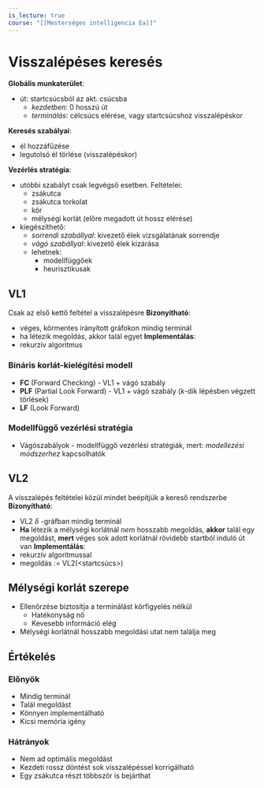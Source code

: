 ```yaml
---
is_lecture: true
course: "[[Mesterséges intelligencia Ea]]"
---
```

# Visszalépéses keresés 
**Globális munkaterület**: 
- út: startcsúcsból az akt. csúcsba
	- *kezdetben*: 0 hosszú út
	- *terminálás*: célcsúcs elérése, vagy startcsúcshoz visszalépéskor

**Keresés szabályai**: 
- él hozzáfűzése
- legutolsó él törlése (visszalépéskor)

**Vezérlés stratégia**: 
- utóbbi szabályt csak legvégső esetben. Feltételei: 
	- zsákutca 
	- zsákutca torkolat 
	- kör 
	- mélységi korlát (előre megadott út hossz elérése)
- kiegészíthető:
	- *sorrendi szabállyal*: kivezető élek vizsgálatának sorrendje
	- *vágó szabállyal*: kivezető élek kizárása
	- lehetnek:
		- modellfüggőek
		- heurisztikusak

## VL1 
Csak az első kettő feltétel a visszalépésre
**Bizonyítható**: 
- véges, körmentes irányított gráfokon mindig terminál
- ha létezik megoldás, akkor talál egyet
**Implementálás**: 
- rekurzív algoritmus

### Bináris korlát-kielégítési modell 
- **FC** (Forward Checking) - VL1 + vágó szabály
- **PLF** (Partial Look Forward) - VL1 + vágó szabály ($k$-dik lépésben végzett törlések)
- **LF** (Look Forward)
### Modellfüggő vezérlési stratégia 
- Vágószabályok - modellfüggő vezérlési stratégiák, mert: *modellezési módszerhez* kapcsolhatók

## VL2 
A visszalépés feltételei közül mindet beépítjük a kereső rendszerbe 
**Bizonyítható**: 
- VL2 $\delta$ -gráfban mindig terminál
- **Ha** létezik a mélységi korlátnál *nem* hosszabb megoldás, **akkor** talál egy megoldást, **mert** véges sok adott korlátnál rövidebb startból induló út van 
**Implementálás**: 
- rekurzív algoritmussal
- megoldás := VL2(<startcsúcs>)

## Mélységi korlát szerepe
- Ellenőrzése biztosítja a terminálást körfigyelés nélkül
	- Hatékonyság nő
	- Kevesebb információ elég
- Mélységi korlátnál hosszabb megoldási utat nem találja meg

## Értékelés
### Előnyök 
- Mindig terminál 
- Talál megoldást 
- Könnyen implementálható 
- Kicsi memória igény 
### Hátrányok 
- Nem ad optimális megoldást 
- Kezdeti rossz döntést sok visszalépéssel korrigálható 
- Egy zsákutca részt többször is bejárthat